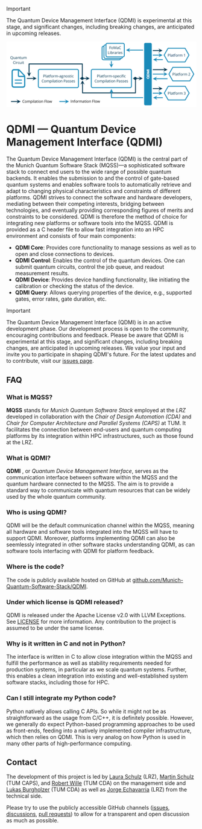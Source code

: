 <!--
  Part of the MQSS Project, under the Apache License v2.0 with LLVM Exceptions.
  See https://llvm.org/LICENSE.txt for license information.
  SPDX-License-Identifier: Apache-2.0 WITH LLVM-exception
-->

> [!IMPORTANT]
> The Quantum Device Management Interface (QDMI) is experimental at this stage, and significant changes, including breaking changes, are anticipated in upcoming releases.

![QDMI](images/qdmi.svg)

# QDMI — Quantum Device Management Interface (QDMI)

The Quantum Device Management Interface (QDMI) is the central part of the Munich Quantum Software Stack (MQSS)—a sophisticated software stack to connect end users to the wide range of possible quantum backends.
It enables the submission to and the control of gate-based quantum systems and enables software tools to automatically retrieve and adapt to changing physical characteristics and constraints of different platforms.
QDMI strives to connect the software and hardware developers, mediating between their competing interests, bridging between technologies, and eventually providing corresponding figures of merits and constraints to be considered.
QDMI is therefore the method of choice for integrating new platforms or software tools into the MQSS.
QDMI is provided as a C header file to allow fast integration into an HPC environment and consists of four main components:

- **QDMI Core**: Provides core functionality to manage sessions as well as to open and close connections to devices.
- **QDMI Control**: Enables the control of the quantum devices. One can submit quantum circuits, control the job queue, and readout measurement results.
- **QDMI Device**: Provides device handling functionality, like initiating the calibration or checking the status of the device.
- **QDMI Query**: Allows querying properties of the device, e.g., supported gates, error rates, gate duration, etc.

> [!IMPORTANT]
> The Quantum Device Management Interface (QDMI) is in an active development phase.
> Our development process is open to the community, encouraging contributions and feedback.
> Please be aware that QDMI is experimental at this stage, and significant changes, including breaking changes, are anticipated in upcoming releases.
> We value your input and invite you to participate in shaping QDMI's future.
> For the latest updates and to contribute, visit our [issues page](https://github.com/Munich-Quantum-Software-Stack/QDMI/issues).

## FAQ

### What is MQSS?

**MQSS** stands for *Munich Quantum Software Stack* employed at the *LRZ* developed in collaboration with the *Chair of Design Automation (CDA)* and *Chair for Computer Architecture and Parallel Systems (CAPS)* at TUM.
It facilitates the connection between end-users and quantum computing platforms by its integration within HPC infrastructures, such as those found at the LRZ.

### What is QDMI?

**QDMI** , or *Quantum Device Management Interface*, serves as the communication interface between software within the MQSS and the quantum hardware connected to the MQSS.
The aim is to provide a standard way to communicate with quantum resources that can be widely used by the whole quantum community.

### Who is using QDMI?

QDMI will be the default communication channel within the MQSS, meaning all hardware and software tools integrated into the MQSS will have to support QDMI.
Moreover, platforms implementing QDMI can also be seemlessly integrated in other software stacks understanding QDMI, as can software tools interfacing with QDMI for platform feedback.

### Where is the code?

The code is publicly available hosted on GitHub at [github.com/Munich-Quantum-Software-Stack/QDMI](https://github.com/Munich-Quantum-Software-Stack/QDMI).

### Under which license is QDMI released?

QDMI is released under the Apache License v2.0 with LLVM Exceptions.
See [LICENSE](LICENSE) for more information.
Any contribution to the project is assumed to be under the same license.

### Why is it written in C and not in Python?

The interface is written in C to allow close integration within the MQSS and fulfill the performance as well as stability requirements needed for production systems, in particular as we scale quantum systems. Further, this enables a clean integration into existing and well-established system software stacks, including those for HPC.

### Can I still integrate my Python code?

Python natively allows calling C APIs.
So while it might not be as straightforward as the usage from C/C++, it is definitely possible. However, we generally do expect Python-based programming approaches to be used as front-ends, feeding into a natively implemented compiler infrastructure, which then relies on QDMI. This is very analog on how Python is used in many other parts of high-performance computing.

## Contact

The development of this project is led by [Laura Schulz](mailto:laura.schulz@lrz.de) (LRZ), [Martin Schulz](mailto:martin.w.j.schulz@tum.de) (TUM CAPS), and [Robert Wille](mailto:robert.wille@tum.de) (TUM CDA) on the management side
and [Lukas Burgholzer](mailto:lukas.burgholzer@tum.de) (TUM CDA) as well as [Jorge Echavarria](mailto:jorge.echavarria@lrz.de) (LRZ) from the technical side.

Please try to use the publicly accessible GitHub
channels ([issues](https://github.com/Munich-Quantum-Software-Stack/QDMI/issues), [discussions](https://github.com/Munich-Quantum-Software-Stack/QDMI/discussions), [pull requests](https://github.com/Munich-Quantum-Software-Stack/QDMI/pulls))
to allow for a transparent and open discussion as much as possible.

